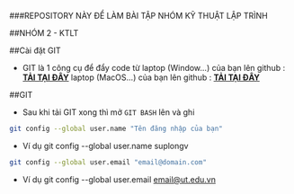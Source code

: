 ###REPOSITORY NÀY ĐỂ LÀM BÀI TẬP NHÓM KỸ THUẬT LẬP TRÌNH

##NHÓM 2 - KTLT

##Cài đặt GIT 

- GIT là 1 công cụ để đẩy code từ laptop (Window...) của bạn lên github : [**TẢI TẠI ĐÂY**](https://git-scm.com/downloads/win)
                                  laptop (MacOS...) của bạn lên github : [**TẢI TẠI ĐÂY**](https://git-scm.com/downloads/mac)

##GIT

- Sau khi tải GIT xong thì mở `GIT BASH` lên và ghi
``` bash
git config --global user.name "Tên đăng nhập của bạn"
```
  + Ví dụ git config --global user.name suplongv
``` bash
git config --global user.email "email@domain.com"
```
  + Ví dụ git config --global user.email email@ut.edu.vn
